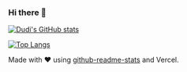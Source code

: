 ### Hi there 👋

[![Dudi's GitHub stats](https://github-readme-stats.vercel.app/api?username=dudil&count_private=true&layout=compact&theme=gotham)](https://github.com/anuraghazra/github-readme-stats)

[![Top Langs](https://github-readme-stats.vercel.app/api/top-langs/?username=dudil&count_private=true@langs_count=10&layout=compact&theme=gotham)](https://github.com/anuraghazra/github-readme-stats)

Made with ❤️ using [github-readme-stats](https://github.com/anuraghazra/github-readme-stats) and Vercel.

<!--
**dudil/dudil** is a ✨ _special_ ✨ repository because its `README.md` (this file) appears on your GitHub profile.

Here are some ideas to get you started:

- 🔭 I’m currently working on ...
- 🌱 I’m currently learning ...
- 👯 I’m looking to collaborate on ...
- 🤔 I’m looking for help with ...
- 💬 Ask me about ...
- 📫 How to reach me: ...
- 😄 Pronouns: ...
- ⚡ Fun fact: ...
-->
